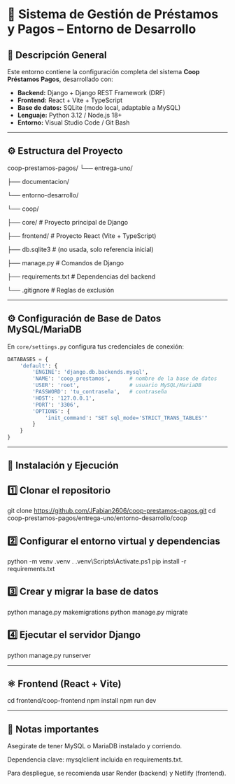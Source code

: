 # 🧮 Sistema de Gestión de Préstamos y Pagos – Entorno de Desarrollo

## 📘 Descripción General
Este entorno contiene la configuración completa del sistema **Coop Préstamos Pagos**, desarrollado con:

- **Backend:** Django + Django REST Framework (DRF)
- **Frontend:** React + Vite + TypeScript
- **Base de datos:** SQLite (modo local, adaptable a MySQL)
- **Lenguaje:** Python 3.12 / Node.js 18+
- **Entorno:** Visual Studio Code / Git Bash

---

## ⚙️ Estructura del Proyecto

coop-prestamos-pagos/
└── entrega-uno/

├── documentacion/

└── entorno-desarrollo/

└── coop/

├── core/ # Proyecto principal de Django

├── frontend/ # Proyecto React (Vite + TypeScript)

├── db.sqlite3 # (no usada, solo referencia inicial)

├── manage.py # Comandos de Django

├── requirements.txt # Dependencias del backend

└── .gitignore # Reglas de exclusión


---

## ⚙️ Configuración de Base de Datos MySQL/MariaDB

En `core/settings.py` configura tus credenciales de conexión:

```python
DATABASES = {
    'default': {
        'ENGINE': 'django.db.backends.mysql',
        'NAME': 'coop_prestamos',      # nombre de la base de datos
        'USER': 'root',                # usuario MySQL/MariaDB
        'PASSWORD': 'tu_contraseña',   # contraseña
        'HOST': '127.0.0.1',
        'PORT': '3306',
        'OPTIONS': {
            'init_command': "SET sql_mode='STRICT_TRANS_TABLES'"
        }
    }
}
```

---
## 🚀 Instalación y Ejecución

## 1️⃣ Clonar el repositorio
git clone https://github.com/JFabian2606/coop-prestamos-pagos.git
cd coop-prestamos-pagos/entrega-uno/entorno-desarrollo/coop

## 2️⃣ Configurar el entorno virtual y dependencias
python -m venv .venv
. .venv\Scripts\Activate.ps1
pip install -r requirements.txt

## 3️⃣ Crear y migrar la base de datos
python manage.py makemigrations
python manage.py migrate

## 4️⃣ Ejecutar el servidor Django
python manage.py runserver

---

## ⚛️ Frontend (React + Vite)
cd frontend/coop-frontend
npm install
npm run dev

---

## 🧠 Notas importantes

Asegúrate de tener MySQL o MariaDB instalado y corriendo.

Dependencia clave: mysqlclient incluida en requirements.txt.

Para despliegue, se recomienda usar Render (backend) y Netlify (frontend).
